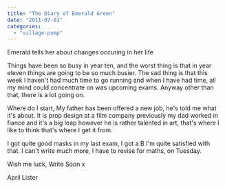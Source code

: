 ```yaml
---
title: "The Diary of Emerald Green"
date: "2011-07-01"
categories: 
  - "village-pump"
---
```


Emerald tells her about changes occuring in her life

Things have been so busy in year ten, and the worst thing is that in year eleven things are going to be so much busier. The sad thing is that this week I haven't had much time to go running and when I have had time, all my mind could concentrate on was upcoming exams. Anyway other than that, there is a lot going on.

Where do I start, My father has been offered a new job, he's told me what it's about. It is prop design at a film company previously my dad worked in fiance and it's a big leap however he is rather talented in art, that's where I like to think that's where I get it from.

I got quite good masks in my last exam, I got a B I'm quite satisfied with that. I can't write much more, I have to revise for maths, on Tuesday.

Wish me luck, Write Soon x

April Lister
